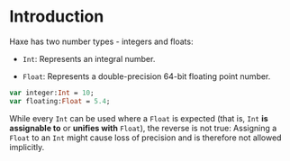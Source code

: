 # Introduction

Haxe has two number types - integers and floats:

- `Int`: Represents an integral number.
  
- `Float`: Represents a double-precision 64-bit floating point number.
  

```haxe
var integer:Int = 10;
var floating:Float = 5.4;
```

While every `Int` can be used where a `Float` is expected (that is, `Int` **is assignable to** or **unifies with** `Float`), the reverse is not true: Assigning a `Float` to an `Int` might cause loss of precision and is therefore not allowed implicitly.